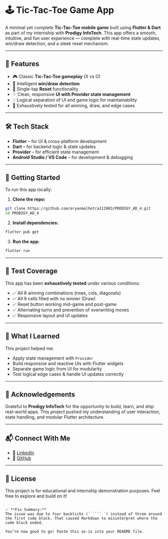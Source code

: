 # 🕹️ Tic-Tac-Toe Game App

A minimal yet complete **Tic-Tac-Toe mobile game** built using **Flutter & Dart** as part of my internship with **Prodigy InfoTech**. This app offers a smooth, intuitive, and fun user experience — complete with real-time state updates, win/draw detection, and a sleek reset mechanism.

---

## 📱 Features

- 🎮 Classic **Tic-Tac-Toe gameplay** (X vs O)  
- 🧠 Intelligent **win/draw detection**  
- 🔁 Single-tap **Reset** functionality  
- ✨ Clean, responsive **UI with Provider state management**  
- 💡 Logical separation of UI and game logic for maintainability  
- 🧪 Exhaustively tested for all winning, draw, and edge cases  

---

## 🛠️ Tech Stack

- **Flutter** – for UI & cross-platform development  
- **Dart** – for backend logic & state updates  
- **Provider** – for efficient state management  
- **Android Studio / VS Code** – for development & debugging  

---

## 🚀 Getting Started

To run this app locally:

1. **Clone the repo:**

```bash
git clone https://github.com/aryanmalhotra112003/PRODIGY_AD_4.git
cd PRODIGY_AD_4
````

2. **Install dependencies:**

```bash
flutter pub get
```

3. **Run the app:**

```bash
flutter run
```

---

## 🧪 Test Coverage

This app has been **exhaustively tested** under various conditions:

* ✅ All 8 winning combinations (rows, cols, diagonals)
* ✅ All 9 cells filled with no winner (Draw)
* ✅ Reset button working mid-game and post-game
* ✅ Alternating turns and prevention of overwriting moves
* ✅ Responsive layout and UI updates

---

## 🧠 What I Learned

This project helped me:

* Apply state management with `Provider`
* Build responsive and reactive UIs with Flutter widgets
* Separate game logic from UI for modularity
* Test logical edge cases & handle UI updates correctly

---

## 🙌 Acknowledgements

Grateful to **Prodigy InfoTech** for the opportunity to build, learn, and ship real-world apps.
This project pushed my understanding of user interaction, state handling, and modular Flutter architecture.

---

## 📬 Connect With Me

* 🔗 [LinkedIn](https://www.linkedin.com/in/aryanmalhotra112003/)
* 🐙 [GitHub](https://github.com/aryanmalhotra112003)

---

## 🔖 License

This project is for educational and internship demonstration purposes.
Feel free to explore and build on it!

`````

✅ **Fix Summary:**  
The issue was due to four backticks (` ```` `) instead of three around the first code block. That caused Markdown to misinterpret where the code block ended.

You’re now good to go! Paste this as-is into your README file.
`````
